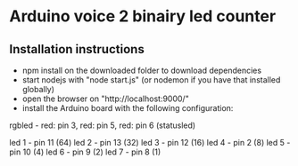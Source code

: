 # Arduino voice 2 binairy led counter
## Installation instructions
- npm install on the downloaded folder to download dependencies
- start nodejs with "node start.js" (or nodemon if you have that installed globally)
- open the browser on "http://localhost:9000/"
- install the Arduino board with the following configuration:

rgbled - red: pin 3, red: pin 5, red: pin 6 (statusled)

led 1 - pin 11 (64)
led 2 - pin 13 (32)
led 3 - pin 12 (16)
led 4 - pin 2 (8)
led 5 - pin 10 (4)
led 6 - pin 9 (2)
led 7 - pin 8 (1)
